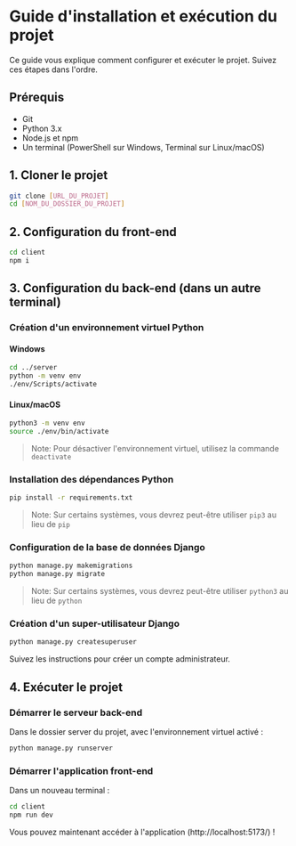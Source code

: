 # Guide d'installation et exécution du projet

Ce guide vous explique comment configurer et exécuter le projet. Suivez ces étapes dans l'ordre.

## Prérequis

- Git
- Python 3.x
- Node.js et npm
- Un terminal (PowerShell sur Windows, Terminal sur Linux/macOS)

## 1. Cloner le projet

```bash
git clone [URL_DU_PROJET]
cd [NOM_DU_DOSSIER_DU_PROJET]
```

## 2. Configuration du front-end

```bash
cd client
npm i
```

## 3. Configuration du back-end (dans un autre terminal)

### Création d'un environnement virtuel Python

#### Windows

```bash
cd ../server
python -m venv env
./env/Scripts/activate
```

#### Linux/macOS

```bash
python3 -m venv env
source ./env/bin/activate
```

> Note: Pour désactiver l'environnement virtuel, utilisez la commande `deactivate`

### Installation des dépendances Python

```bash
pip install -r requirements.txt
```

> Note: Sur certains systèmes, vous devrez peut-être utiliser `pip3` au lieu de `pip`

### Configuration de la base de données Django

```bash
python manage.py makemigrations
python manage.py migrate
```

> Note: Sur certains systèmes, vous devrez peut-être utiliser `python3` au lieu de `python`

### Création d'un super-utilisateur Django

```bash
python manage.py createsuperuser
```

Suivez les instructions pour créer un compte administrateur.

## 4. Exécuter le projet

### Démarrer le serveur back-end

Dans le dossier server du projet, avec l'environnement virtuel activé :

```bash
python manage.py runserver
```

### Démarrer l'application front-end

Dans un nouveau terminal :

```bash
cd client
npm run dev
```

Vous pouvez maintenant accéder à l'application (http://localhost:5173/) !
